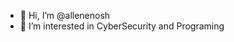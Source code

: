 - 👋 Hi, I’m @allenenosh
- 👀 I’m interested in CyberSecurity and Programing
  
<!---
allenenosh/allenenosh is a ✨ special ✨ repository because its `README.md` (this file) appears on your GitHub profile.
You can click the Preview link to take a look at your changes.
--->
